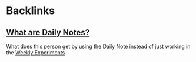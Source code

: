 
# Backlinks
## [What are Daily Notes?](<What are Daily Notes?.md>)
What does this person get by using the Daily Note instead of just working in the [Weekly Experiments](<Weekly Experiments.md>)

